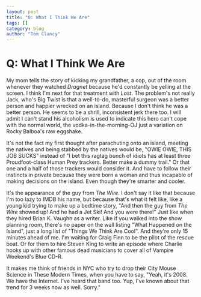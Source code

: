 ```yaml
---
layout: post
title: "Q: What I Think We Are"
tags: []
category: blog
author: "Tom Clancy"
---
```


# Q: What I Think We Are

My mom tells the story of kicking my grandfather, a cop, out of the room whenever they watched <em>Dragnet</em> because he'd constantly be yelling at the screen. I think I'm next for that treatment with <em>Lost</em>.  The problem's not really Jack, who's Big Twist is that a well-to-do, masterful surgeon was a better person and happier wrecked on an island. Because I don't think he was a better person. He seems to be a shrill, inconsistent jerk there too. I will admit I can't stand his alcoholism is used to indicate this hero can't cope with the normal world, the vodka-in-the-morning-OJ just a variation on Rocky Balboa's raw eggshake.

It's not the fact my first thought after parachuting onto an island, meeting the natives and being stabbed by the natives would be, "OWIE OWIE, THIS JOB SUCKS" instead of "I bet this ragtag bunch of idiots has at least three Proudfoot-class Human Prey trackers. Better make a dummy trail." Or that one and a half of those trackers would consider it. And have to follow their instincts in private because they were born a woman and thus incapable of making decisions on the island. Even though they're smarter and cooler.

It's the appearance of the guy from <em>The Wire</em>. I don't say it like that because I'm too lazy to IMDB his name, but because that's what it felt like, like a young kid trying to make up a bedtime story, "And then the guy from <em>The Wire</em> showed up! And he had a Jet Ski! And you were there!" Just like when they hired Brian K. Vaughn as a writer. Like if you walked into the show planning room, there's no paper on the wall listing "What Happened on the Island", just a long list of "Things We Think Are Cool". And they're only 15 minutes ahead of me. I'm waiting for Craig Finn to be the pilot of the rescue boat. Or for them to hire Steven King to write an episode where Charlie hooks up with other famous dead musicians to cover all of Vampire Weekend's Blue CD-R.

It makes me think of friends in NYC who try to drop their City Mouse Science in These Modern Times, when you have to say, "Yeah, it's 2008. We have the Internet. I've heard that band too. Yup, I've known about that trend for 3 weeks now as well. Sorry."
